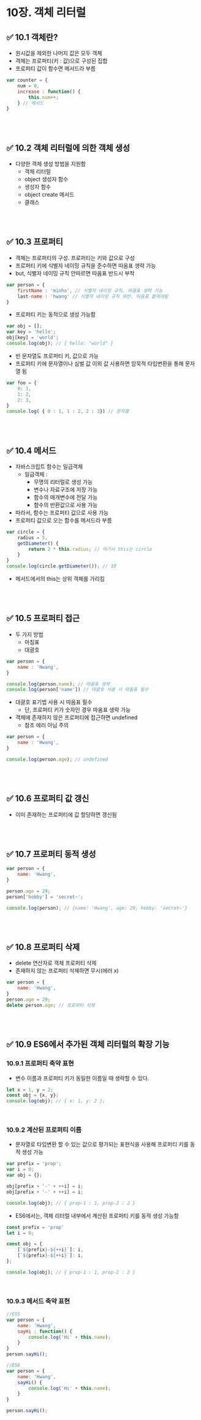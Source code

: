 # 10장. 객체 리터럴

## ✅ 10.1 객체란?
- 원시값을 제외한 나머지 값은 모두 객체
- 객체는 프로퍼티(키 : 값)으로 구성된 집합
- 프로퍼티 값이 함수면 메서드라 부름

```jsx
var counter = {
    num = 0,
    increase : function() {
        this.num++; 
    } // 메서드
}
```
<br/>
<br/>

## ✅ 10.2 객체 리터럴에 의한 객체 생성
- 다양한 객체 생성 방법을 지원함
  - 객체 리터럴
  - object 생성자 함수
  - 생성자 함수
  - object create 메서드
  - 클래스

<br/>
<br/>

## ✅ 10.3 프로퍼티
- 객체는 프로퍼티의 구성. 프로퍼티는 키와 값으로 구성
- 프로퍼티 키에 식별자 네이밍 규칙을 준수하면 따옴표 생략 가능
- but, 식별자 네이밍 규칙 안따르면 따옴표 반드시 부착
```jsx
var person = {
    firstName : 'minho', // 식별자 네이밍 규칙. 따옴표 생략 가능
    last-name : 'hwang' // 식별자 네이밍 규칙 위반. 따옴표 붙여야됨
}
```
- 프로퍼티 키는 동적으로 생성 가능함
```jsx
var obj = [];
var key = 'hello';
obj[key] = 'world';
console.log(obj); // { hello: "world" } 
```
- 빈 문자열도 프로퍼티 키, 값으로 가능
- 프로퍼티 키에 문자열이나 심벌 값 이외 값 사용하면 암묵적 타입변환을 통해 문자열 됨
```jsx
var foo = {
    0: 1,
    1: 2,
    2: 3,
}
console.log( { 0 : 1, 1 : 2, 2 : 3}) // 문자열
```
<br/>
<br/>

## ✅ 10.4 메서드
- 자바스크립트 함수는 일급객체
  - 일급객체 :
    - 무명의 리터럴로 생성 가능
    - 변수나 자료구조에 저장 가능
    - 함수의 매개변수에 전달 가능
    - 함수의 반환값으로 사용 가능
- 따라서, 함수는 프로퍼티 값으로 사용 가능
- 프로퍼티 값으로 오는 함수를 메서드라 부름
```jsx
var circle = {
    radius = 5,
    getDiameter() {
        return 2 * this.radius; // 여기서 this는 circle
    }
}
console.log(circle.getDiameter()); // 10
```
- 메서드에서의 this는 상위 객체를 가리킴

<br/>
<br/>

## ✅ 10.5 프로퍼티 접근
- 두 가지 방법
  - 마침표
  - 대괄호
```jsx
var person = {
    name : 'Hwang',
}

console.log(person.name); // 따옴표 생략 
console.log(person['name']) // 대괄호 사용 시 따옴표 필수
```
- 대괄호 표기법 사용 시 따옴표 필수
  - 단, 프로퍼티 키가 숫자인 경우 따옴표 생략 가능
- 객체에 존재하지 않은 프로퍼티에 접근하면 undefined
  - 참조 에러 아님 주의
```jsx
var person = {
    name : 'Hwang',
}

console.log(person.age); // undefined
```

<br/>
<br/>

## ✅ 10.6 프로퍼티 값 갱신 
- 이미 존재하는 프로퍼티에 값 할당하면 갱신됨

<br/>
<br/>

## ✅ 10.7 프로퍼티 동적 생성
```jsx
var person = {
    name: 'Hwang',
}

person.age = 29;
person['hobby'] = 'secret~';

console.log(person); // {name: 'Hwang', age: 29, hobby: 'secret~'}
```

<br/>
<br/>

## ✅ 10.8 프로퍼티 삭제
- delete 연산자로 객체 프로퍼티 삭제
- 존재하지 않는 프로퍼티 삭제하면 무시(에러 x)
```jsx
var person = {
    name: 'Hwang',
}
person.age = 29;
delete person.age; // 프로퍼티 삭제
```

<br/>
<br/>

## ✅ 10.9 ES6에서 추가된 객체 리터럴의 확장 기능
### 10.9.1 프로퍼티 축약 표현
- 변수 이름과 프로퍼티 키가 동일한 이름일 때 생략할 수 있다.
```jsx
let x = 1, y = 2;
const obj = {x, y};
console.log(obj); // { x: 1, y: 2 };  
```
<br/>

### 10.9.2 계산된 프로퍼티 이름
- 문자열로 타입변환 할 수 있는 값으로 평가되는 표현식을 사용해 프로퍼티 키를 동적 생성 가능
```jsx
var prefix = 'prop';
var i = 0;
var obj = {};

obj[prefix + '-' + ++i] = i;
obj[prefix + '-' + ++i] = i;

console.log(obj); // { prop-1 : 1, prop-2 : 2 }
```
- ES6에서는, 객체 리터럴 내부에서 계산된 프로퍼티 키를 동적 생성 가능함
```jsx
const prefix = 'prop'
let i = 0;

const obj = {
    [`${prefix}-${++i}`]: i,
    [`${prefix}-${++i}`]: i,
};

console.log(obj); // { prop-1 : 1, prop-2 : 2 }
```

<br/>

### 10.9.3 메서드 축약 표현
```jsx
//ES5
var person = {
    name: 'Hwang',
    sayHi : function() {
        console.log('Hi' + this.name);
    }
}
person.sayHi();

//ES6
var person = {
    name: 'Hwang',
    sayHi() {
        console.log('Hi' + this.name);
    }
}

person.sayHi();
``` 

